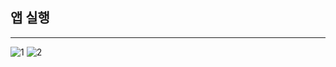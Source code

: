## 앱 실행
---
![1](https://github.com/user-attachments/assets/d077a52e-dd69-4194-b94a-4c3b9b784eaa)
![2](https://github.com/user-attachments/assets/e2771a89-2aa3-4c41-9dcc-646896640beb)
